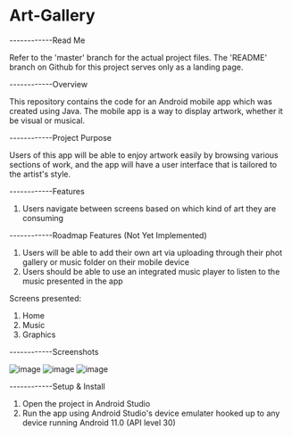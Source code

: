 # Art-Gallery
------------Read Me

Refer to the 'master' branch for the actual project files. The 'README' branch on Github for this project serves only as a landing page.

------------Overview

This repository contains the code for an Android mobile app which was created using Java. The mobile app is a way to display artwork, whether it be visual or musical.

------------Project Purpose

Users of this app will be able to enjoy artwork easily by browsing various sections of work, and the app will have a user interface that is tailored to the artist's style.

------------Features

1. Users navigate between screens based on which kind of art they are consuming

------------Roadmap Features (Not Yet Implemented)

1. Users will be able to add their own art via uploading through their phot gallery or music folder on their mobile device
2. Users should be able to use an integrated music player to listen to the music presented in the app

Screens presented:
1. Home
2. Music
3. Graphics

------------Screenshots

![image](https://user-images.githubusercontent.com/108777490/177905613-c699f86d-83c3-401e-9ee2-90872f0e0a38.png)
![image](https://user-images.githubusercontent.com/108777490/177905681-59bdee74-1969-4fb9-be55-f77a1302006e.png)
![image](https://user-images.githubusercontent.com/108777490/177905839-20944941-e2fe-4922-84f1-cef1d1732b98.png)

------------Setup & Install
1. Open the project in Android Studio
2. Run the app using Android Studio's device emulater hooked up to any device running Android 11.0 (API level 30)
